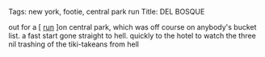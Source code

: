 Tags: new york, footie, central park run
Title: DEL BOSQUE
  
out for a [ [run](https://www.strava.com/activities/3317659723) ]on central park, which was off course on anybody's bucket list. a fast start gone straight to hell. quickly to the hotel to watch the three nil trashing of the tiki-takeans from hell